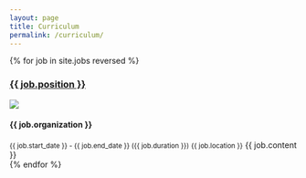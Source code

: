 ```yaml
---
layout: page
title: Curriculum
permalink: /curriculum/
---
```


{% for job in site.jobs reversed %}
### <u>{{ job.position }}</u>
<img src="/assets/images/{{ job.logo }}" class="job-logo">
<h4>{{ job.organization }}</h4>
<small>{{ job.start_date }} - {{ job.end_date }} ({{ job.duration }})</small>  
<small>{{ job.location }}</small>
{{ job.content }}
<br>
{% endfor %}

<link rel="stylesheet" href="/assets/styles/cv.css">